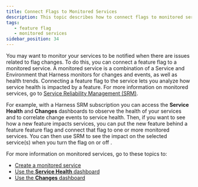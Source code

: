 ```yaml
---
title: Connect Flags to Monitored Services
description: This topic describes how to connect flags to monitored services to see the impact of flags states on service health.
tags: 
   - feature flag
   - monitored services
sidebar_position: 34
---
```


You may want to monitor your services to be notified when there are issues related to flag changes. To do this, you can connect a feature flag to a monitored service. A monitored service is a combination of a Service and Environment that Harness monitors for changes and events, as well as health trends. Connecting a feature flag to the service lets you analyze how service health is impacted by a feature. For more information on monitored services, go to [Service Reliability Management (SRM)](/docs/service-reliability-management).

For example, with a Harness SRM subscription you can access the **Service Health** and **Changes** dashboards to observe the health of your services and to correlate change events to service health.
Then, if you want to see how a new feature impacts services, you can put the new feature behind a feature feature flag and connect that flag to one or more monitored services. You can then use SRM to see the impact on the selected service(s) when you turn the flag on or off .

For more information on monitored services, go to these topics to:

* [Create a monitored service](/docs/service-reliability-management/howtos-service-reliability-management/change-impact-analysis/change-impact-analysis-quickstart)
* [Use the **Service Health** dashboard](/docs/service-reliability-management/howtos-service-reliability-management/change-impact-analysis/change-impact-analysis-service-health-dashboard)
* [Use the **Changes** dashboard](/docs/service-reliability-management/howtos-service-reliability-management/change-impact-analysis/change-impact-analysis-changes-dash-board)
